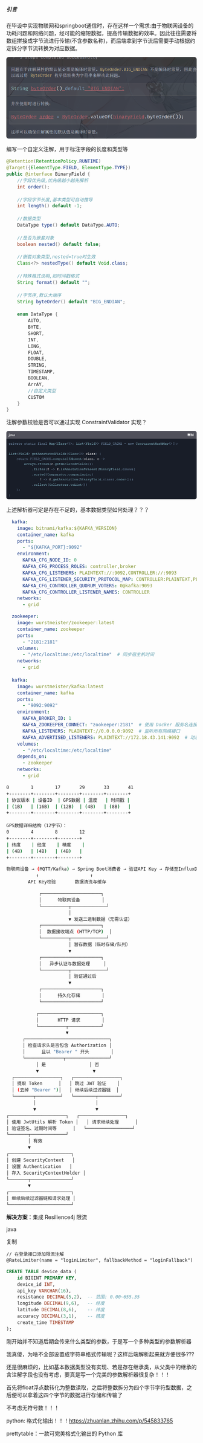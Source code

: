 ##### 引言

在毕设中实现物联网和springboot通信时，存在这样一个需求:由于物联网设备的功耗问题和网络问题，经可能的缩短数据，提高传输数据的效率。因此往往需要将数组拼接成字节流进行传输(不含参数名称)，而后端拿到字节流后需要手动根据约定拆分字节流转换为对应数据。

<img src="./assets/image-20250403152414287.png" alt="image-20250403152414287" style="zoom:80%;" />

编写一个自定义注解，用于标注字段的长度和类型等

```java
@Retention(RetentionPolicy.RUNTIME)
@Target({ElementType.FIELD, ElementType.TYPE})
public @interface BinaryField {
    //字段优先级,优先级越小越先解析
    int order();

    //字段字节长度,基本类型可自动推导
    int length() default -1;

    //数据类型
    DataType type() default DataType.AUTO;

    //是否为嵌套对象
    boolean nested() default false;

    //嵌套对象类型,nested=true时生效
    Class<?> nestedType() default Void.class;

    //特殊格式说明,如时间戳格式
    String format() default "";

    //字节序,默认大端序
    String byteOrder() default "BIG_ENDIAN";

    enum DataType {
        AUTO,
        BYTE,
        SHORT,
        INT,
        LONG,
        FLOAT,
        DOUBLE,
        STRING,
        TIMESTAMP,
        BOOLEAN,
        ArrAY,
        //自定义类型
        CUSTOM
    }
}
```

注解参数校验是否可以通过实现 ConstraintValidator 实现？







![image-20250403163802378](./assets/image-20250403163802378.png)

上述解析器可定是存在不足的，基本数据类型如何处理？？？





```yaml
  kafka:
    image: bitnami/kafka:${KAFKA_VERSION}
    container_name: kafka
    ports:
      - "${KAFKA_PORT}:9092"
    environment:
      KAFKA_CFG_NODE_ID: 0
      KAFKA_CFG_PROCESS_ROLES: controller,broker
      KAFKA_CFG_LISTENERS: PLAINTEXT://:9092,CONTROLLER://:9093
      KAFKA_CFG_LISTENER_SECURITY_PROTOCOL_MAP: CONTROLLER:PLAINTEXT,PLAINTEXT:PLAINTEXT
      KAFKA_CFG_CONTROLLER_QUORUM_VOTERS: 0@kafka:9093
      KAFKA_CFG_CONTROLLER_LISTENER_NAMES: CONTROLLER
    networks:
      - grid
```

```yaml
  zookeeper:
    image: wurstmeister/zookeeper:latest
    container_name: zookeeper
    ports:
      - "2181:2181"
    volumes:
      - "/etc/localtime:/etc/localtime"  # 同步宿主机时间
    networks:
      - grid

  kafka:
    image: wurstmeister/kafka:latest
    container_name: kafka
    ports:
      - "9092:9092"
    environment:
      KAFKA_BROKER_ID: 1
      KAFKA_ZOOKEEPER_CONNECT: "zookeeper:2181"  # 使用 Docker 服务名连接
      KAFKA_LISTENERS: PLAINTEXT://0.0.0.0:9092  # 监听所有网络接口
      KAFKA_ADVERTISED_LISTENERS: PLAINTEXT://172.18.43.141:9092  # 动态传入宿主机 IP
    volumes:
      - "/etc/localtime:/etc/localtime"
    depends_on:
      - zookeeper
    networks:
      - grid
```





```bash
0        1        17       29       33       41
+--------+--------+--------+--------+--------+
| 协议版本 | 设备ID  | GPS数据 | 温度   | 时间戳 |
| (1B)   | (16B)  | (12B)  | (4B)   | (8B)   |
+--------+--------+--------+--------+--------+

GPS数据详细结构（12字节）：
0        4        8        12
+--------+--------+--------+
| 纬度    | 经度    | 精度    |
| (4B)   | (4B)   | (4B)   |
+--------+--------+--------+
```



```bash
物联网设备 → (MQTT/Kafka) → Spring Boot消费者 → 验证API Key → 存储至InfluxDB
           ↑                   ↑
        API Key校验       数据清洗与缓存
```



```bash
            ┌──────────────────────┐
            │      物联网设备        │
            └──────────┬─────────────┘
                       │
                       ▼ 发送二进制数据（无需认证）
            ┌──────────────────────┐
            │  数据接收端点 (HTTP/TCP)  │
            └──────────┬─────────────┘
                       │ 暂存数据（临时存储/队列）
                       ▼
            ┌──────────────────────┐
            │   异步认证与数据处理     │
            └──────────┬─────────────┘
                       │ 验证通过后
                       ▼
            ┌──────────────────────┐
            │      持久化存储        │
            └──────────────────────┘
```

```bash
           ┌───────────────────────┐
           │       HTTP 请求        │
           └──────────┬────────────┘
                      ▼
      ┌───────────────────────────────┐
      │ 检查请求头是否包含 Authorization │
      │      且以 "Bearer " 开头        │
      └──────────────┬────────────────┘
           │ 是                │ 否
           ▼                    ▼
  ┌─────────────────┐   ┌─────────────────┐
  │ 提取 Token      │   │ 跳过 JWT 验证    │
  │ (去掉 "Bearer ")│   │ 继续后续过滤器链  │
  └───────┬─────────┘   └────────┬────────┘
          │                      │
          ▼                      ▼
┌─────────────────────┐   ┌─────────────────┐
│ 使用 JwtUtils 解析 Token │   │ 请求继续处理      │
│ 验证签名、过期时间等      │   └─────────────────┘
└───────┬─────────────┘
        │ 有效
        ▼
┌───────────────────────┐
│ 创建 SecurityContext   │
│ 设置 Authentication   │
│ 存入 SecurityContextHolder │
└───────┬───────────────┘
        ▼
┌───────────────────────┐
│ 继续后续过滤器链和请求处理 │
└───────────────────────┘
```







**解决方案**：集成 Resilience4j 限流

java

复制

```
// 在登录接口添加限流注解
@RateLimiter(name = "loginLimiter", fallbackMethod = "loginFallback")
```





```sql
CREATE TABLE device_data (
    id BIGINT PRIMARY KEY,
    device_id INT,
    api_key VARCHAR(16),
    resistance DECIMAL(5,2),  -- 范围: 0.00~655.35
    longitude DECIMAL(9,6),   -- 经度
    latitude DECIMAL(8,6),    -- 纬度
    accuracy DECIMAL(3,1),    -- 精度
    create_time TIMESTAMP
);
```



刚开始并不知道后期会传来什么类型的参数，于是写一个多种类型的参数解析器



我真傻，为啥不全部设置成字符串格式传输呢？这样后端解析起来就方便很多???



还是很麻烦的，比如基本数据类型没有实现、若是存在继承类，从父类中的继承的含注解字段也没有考虑，要真是写一个完美的参数解析器很复杂！！！



首先将float浮点数转化为整数读取，之后将整数拆分为四个字节字符型数据，之后便可以拿着这四个字节的数据进行存储和传输了



不考虑无符号数！！！







python: 格式化输出！！！https://zhuanlan.zhihu.com/p/545833765

prettytable：一款可完美格式化输出的 Python 库
